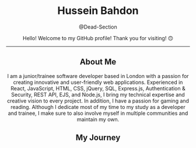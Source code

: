 


<h1 align="center">Hussein Bahdon</h1>
<p align="center"> @Dead-Section<p/>

<p align="center" dir="auto">
Hello! Welcome to my GitHub profile! Thank you for visiting! <g-emoji class="g-emoji" alias="upside_down_face" fallback-src="https://github.githubassets.com/images/icons/emoji/unicode/1f643.png">🙃</g-emoji>
</p>
<hr>
<h2 align="center" dir="auto"> About Me </h2>
<p align="center" dir="auto">
I am a junior/trainee software developer based in London with a passion for creating innovative and user-friendly web applications. Experienced in React, JavaScript, HTML, CSS, jQuery, SQL, Express.js, Authentication & Security, REST API, EJS, and Node.js, I bring my technical expertise and creative vision to every project. In addition, I have a passion for gaming and reading. Although I dedicate most of my time to my study as a developer and trainee, I make sure to also involve myself in multiple communities and maintain my own.
</p>
<h2 align="center" dir="auto">My Journey </h2>
<p>

</p>
